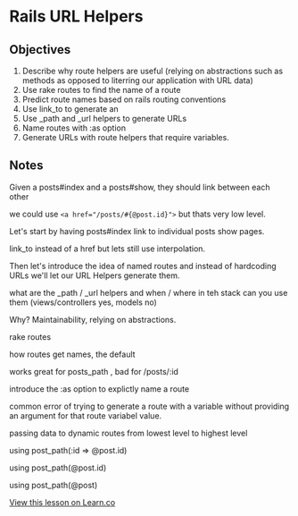 # Rails URL Helpers

## Objectives

1. Describe why route helpers are useful (relying on abstractions such as methods as opposed to literring our application with URL data)
2. Use rake routes to find the name of a route
3. Predict route names based on rails routing conventions
4. Use link_to to generate an <a>
5. Use _path and _url helpers to generate URLs
6. Name routes with :as option
7. Generate URLs with route helpers that require variables.


## Notes

Given a posts#index and a posts#show, they should link between each other

we could use `<a href="/posts/#{@post.id}">` but thats very low level.

Let's start by having posts#index link to individual posts show pages.

link_to instead of a href but lets still use interpolation.

Then let's introduce the idea of named routes and instead of hardcoding URLs we'll let our URL Helpers generate them.

what are the _path / _url helpers and when / where in teh stack can you use them (views/controllers yes, models no)

Why? Maintainability, relying on abstractions.

rake routes

how routes get names, the default

works great for posts_path , bad for /posts/:id

introduce the :as option to explictly name a route

common error of trying to generate a route with a variable without providing an argument for that route variabel value.

passing data to dynamic routes from lowest level to highest level

using post_path(:id => @post.id)

using post_path(@post.id)

using post_path(@post)

<a href='https://learn.co/lessons/rails-url-helpers-readme' data-visibility='hidden'>View this lesson on Learn.co</a>

